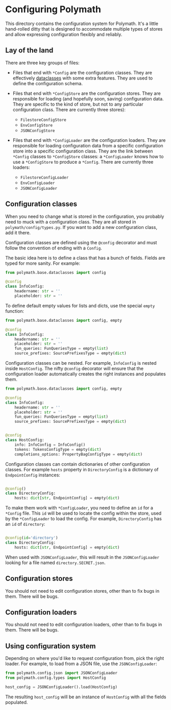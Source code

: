 # Configuring Polymath

This directory contains the configuration system for Polymath. It's a little hand-rolled ditty that is designed to accommodate multiple types of stores and allow expressing configuration flexibly and reliably.

## Lay of the land

There are three key groups of files:

* Files that end with `*Config` are the configuration classes. They are effectively [dataclasses](https://docs.python.org/3/library/dataclasses.html) with some extra features. They are used to define the configuration schema.

* Files that end with `*ConfigStore` are the configuration stores. They are responsible for loading (and hopefully soon, saving) configuration data. They are specific to the kind of store, but not to any particular configuration class. There are currently three stores):
  * `FilestoreConfigStore`
  * `EnvConfigStore`
  * `JSONConfigStore`
* Files that end with `*ConfigLoader` are the configuration loaders. They are responsible for loading configuration data from a specific configuration store into a specific configuration class. They are the link between `*Config` classes to `*ConfigStore` classes: a `*ConfigLoader` knows how to use a `*ConfigStore` to produce a `*Config`. There are currently three loaders:
  * `FilestoreConfigLoader`
  * `EnvConfigLoader`
  * `JSONConfigLoader`

## Configuration classes

When you need to change what is stored in the configuration, you probably need to muck with a configuration class. They are all stored in `polymath/config/types.py`. If you want to add a new configuration class, add it there.

Configuration classes are defined using the `@config` decorator and must follow the convention of ending with a `Config`.

The basic idea here is to define a class that has a bunch of fields.
Fields are typed for more sanity. For example:

```python
from polymath.base.dataclasses import config

@config
class InfoConfig:
    headername: str = ''
    placeholder: str = ''
```

To define default empty values for lists and dicts, use the special `empty` function:

```python
from polymath.base.dataclasses import config, empty

@config
class InfoConfig:
    headername: str = ''
    placeholder: str = ''
    fun_queries: FunQueriesType = empty(list)
    source_prefixes: SourcePrefixesType = empty(dict)
```

Configuration classes can be nested. For example, `InfoConfig` is nested inside `HostConfig`. The nifty `@config` decorator will ensure that the configuration loader automatically creates the right instances and populates them.

```python
from polymath.base.dataclasses import config, empty

@config
class InfoConfig:
    headername: str = ''
    placeholder: str = ''
    fun_queries: FunQueriesType = empty(list)
    source_prefixes: SourcePrefixesType = empty(dict)


@config
class HostConfig:
    info: InfoConfig = InfoConfig()
    tokens: TokensConfigType = empty(dict)
    completions_options: PropertyBagConfigType = empty(dict)
```

Configuration classes can contain dictionaries of other configuration classes. For example `hosts` property in `DirectoryConfig` is a dictionary of `EndpointConfig` instances:

```python

@config()
class DirectoryConfig:
    hosts: dict[str, EndpointConfig] = empty(dict)

```

To make them work with `*ConfigLoader`, you need to define an `id` for a `*Config` file. This `id` will be used to locate the config within the store, used by the `*ConfigLoader` to load the config. For example, `DirectoryConfig` has an `id` of `directory`:

```python

@config(id='directory')
class DirectoryConfig:
    hosts: dict[str, EndpointConfig] = empty(dict)

```

When used with `JSONConfigLoader`, this will result in the `JSONConfigLoader` looking for a file named `directory.SECRET.json`.

## Configuration stores
You should not need to edit configuration stores, other than to fix bugs in them. There will be bugs.

## Configuration loaders
You should not need to edit configuration loaders, other than to fix bugs in them. There will be bugs.

## Using configuration system

Depending on where you'd like to request configuration from, pick the right loader. For example, to load from a JSON file, use the `JSONConfigLoader`:

```python
from polymath.config.json import JSONConfigLoader
from polymath.config.types import HostConfig

host_config = JSONConfigLoader().load(HostConfig)
```
The resulting `host_config` will be an instance of `HostConfig` with all the fields populated.